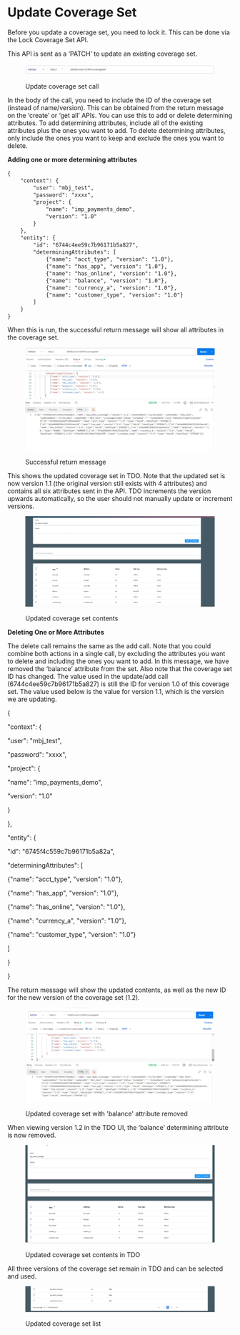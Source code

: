 # Update Coverage Set

Before you update a coverage set, you need to lock it.  This can be done via the Lock Coverage Set API.

&#x20;

This API is sent as a ‘PATCH’ to update an existing coverage set.

&#x20;

<figure><img src="../../../../../.gitbook/assets/image (85).png" alt=""><figcaption><p>Update coverage set call</p></figcaption></figure>

&#x20;&#x20;

In the body of the call, you need to include the ID of the coverage set (instead of name/version).  This can be obtained from the return message on the ‘create’ or ‘get all’ APIs.  You can use this to add or delete determining attributes.  To add determining attributes, include all of the existing attributes plus the ones you want to add.  To delete determining attributes, only include the ones you want to keep and exclude the ones you want to delete.

&#x20;

**Adding one or more determining attributes**

&#x20;

```
{
    "context": {
        "user": "mbj_test",
        "password": "xxxx",
        "project": {
            "name": "imp_payments_demo",
            "version": "1.0"
        }
    },
    "entity": {
        "id": "6744c4ee59c7b96171b5a827",
        "determiningAttributes": [
            {"name": "acct_type", "version": "1.0"},
            {"name": "has_app", "version": "1.0"},
            {"name": "has_online", "version": "1.0"},
            {"name": "balance", "version": "1.0"},
            {"name": "currency_a", "version": "1.0"},
            {"name": "customer_type", "version": "1.0"}
        ]
    }
}
```

&#x20;

When this is run, the successful return message will show all attributes in the coverage set.

&#x20;

<figure><img src="../../../../../.gitbook/assets/image (86).png" alt=""><figcaption><p>Successful return message</p></figcaption></figure>

This shows the updated coverage set in TDO.  Note that the updated set is now version 1.1 (the original version still exists with 4 attributes) and contains all six attributes sent in the API. TDO increments the version upwards automatically, so the user should not manually update or increment versions.

&#x20;

<figure><img src="../../../../../.gitbook/assets/image (87).png" alt=""><figcaption><p>Updated coverage set contents</p></figcaption></figure>

&#x20;

**Deleting One or More Attributes**

&#x20;

The delete call remains the same as the add call.  Note that you could combine both actions in a single call, by excluding the attributes you want to delete and including the ones you want to add.  In this message, we have removed the ‘balance’ attribute from the set.  Also note that the coverage set ID has changed.  The value used in the update/add call (6744c4ee59c7b96171b5a827) is still the ID for version 1.0 of this coverage set.  The value used below is the value for version 1.1, which is the version we are updating.

&#x20;

{

&#x20;   "context": {

&#x20;       "user": "mbj\_test",

&#x20;       "password": "xxxx",

&#x20;       "project": {

&#x20;           "name": "imp\_payments\_demo",

&#x20;           "version": "1.0"

&#x20;       }

&#x20;   },

&#x20;   "entity": {

&#x20;       "id": "6745f4c559c7b96171b5a82a",

&#x20;       "determiningAttributes": \[

&#x20;           {"name": "acct\_type", "version": "1.0"},

&#x20;           {"name": "has\_app", "version": "1.0"},

&#x20;           {"name": "has\_online", "version": "1.0"},

&#x20;           {"name": "currency\_a", "version": "1.0"},

&#x20;           {"name": "customer\_type", "version": "1.0"}

&#x20;       ]

&#x20;   }

}

&#x20;

The return message will show the updated contents, as well as the new ID for the new version of the coverage set (1.2).

&#x20;&#x20;

<figure><img src="../../../../../.gitbook/assets/image (88).png" alt=""><figcaption><p>Updated coverage set with 'balance' attribute removed</p></figcaption></figure>

When viewing version 1.2 in the TDO UI, the ‘balance’ determining attribute is now removed.

&#x20;

<figure><img src="../../../../../.gitbook/assets/image (89).png" alt=""><figcaption><p>Updated coverage set contents in TDO</p></figcaption></figure>

&#x20;

All three versions of the coverage set remain in TDO and can be selected and used.

&#x20;

<figure><img src="../../../../../.gitbook/assets/image (90).png" alt=""><figcaption><p>Updated coverage set list</p></figcaption></figure>
